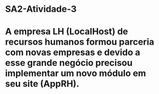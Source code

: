 # SA2-Atividade-3
# A empresa LH (LocalHost) de recursos humanos formou parceria com novas empresas e devido a esse grande negócio precisou implementar um novo módulo em seu site (AppRH). 

